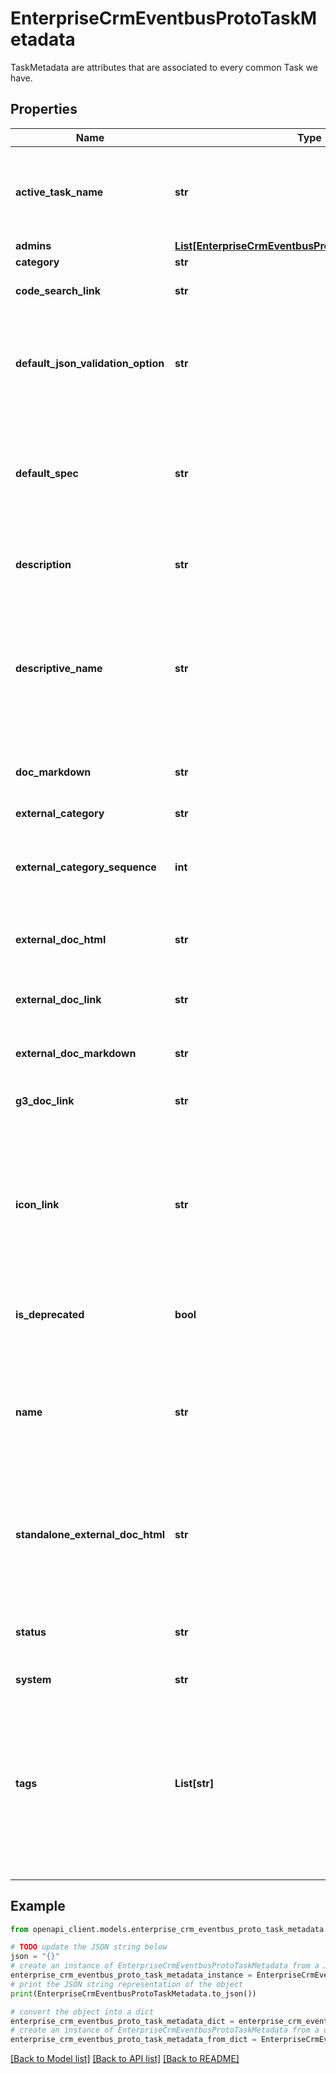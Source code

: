 # EnterpriseCrmEventbusProtoTaskMetadata

TaskMetadata are attributes that are associated to every common Task we have.

## Properties

Name | Type | Description | Notes
------------ | ------------- | ------------- | -------------
**active_task_name** | **str** | The new task name to replace the current task if it is deprecated. Otherwise, it is the same as the current task name. | [optional] 
**admins** | [**List[EnterpriseCrmEventbusProtoTaskMetadataAdmin]**](EnterpriseCrmEventbusProtoTaskMetadataAdmin.md) |  | [optional] 
**category** | **str** |  | [optional] 
**code_search_link** | **str** | The Code Search link to the Task Java file. | [optional] 
**default_json_validation_option** | **str** | Controls whether JSON workflow parameters are validated against provided schemas before and/or after this task&#39;s execution. | [optional] 
**default_spec** | **str** | Contains the initial configuration of the task with default values set. For now, The string should be compatible to an ASCII-proto format. | [optional] 
**description** | **str** | In a few sentences, describe the purpose and usage of the task. | [optional] 
**descriptive_name** | **str** | The string name to show on the task list on the Workflow editor screen. This should be a very short, one to two words name for the task. (e.g. \&quot;Send Mail\&quot;) | [optional] 
**doc_markdown** | **str** | Snippet of markdown documentation to embed in the RHP for this task. | [optional] 
**external_category** | **str** |  | [optional] 
**external_category_sequence** | **int** | Sequence with which the task in specific category to be displayed in task discovery panel for external users. | [optional] 
**external_doc_html** | **str** | External-facing documention embedded in the RHP for this task. | [optional] 
**external_doc_link** | **str** | Doc link for external-facing documentation (separate from g3doc). | [optional] 
**external_doc_markdown** | **str** | DEPRECATED: Use external_doc_html. | [optional] 
**g3_doc_link** | **str** | URL to the associated G3 Doc for the task if available | [optional] 
**icon_link** | **str** | URL to gstatic image icon for this task. This icon shows up on the task list panel along with the task name in the Workflow Editor screen. Use the 24p, 2x, gray color icon image format. | [optional] 
**is_deprecated** | **bool** | The deprecation status of the current task. Default value is false; | [optional] 
**name** | **str** | The actual class name or the annotated name of the task. Task Author should initialize this field with value from the getName() method of the Task class. | [optional] 
**standalone_external_doc_html** | **str** | External-facing documention for standalone IP in pantheon embedded in the RHP for this task. Non null only if different from external_doc_html | [optional] 
**status** | **str** | Allows author to indicate if the task is ready to use or not. If not set, then it will default to INACTIVE. | [optional] 
**system** | **str** |  | [optional] 
**tags** | **List[str]** | A set of tags that pertain to a particular task. This can be used to improve the searchability of tasks with several names (\&quot;REST Caller\&quot; vs. \&quot;Call REST Endpoint\&quot;) or to help users find tasks based on related words. | [optional] 

## Example

```python
from openapi_client.models.enterprise_crm_eventbus_proto_task_metadata import EnterpriseCrmEventbusProtoTaskMetadata

# TODO update the JSON string below
json = "{}"
# create an instance of EnterpriseCrmEventbusProtoTaskMetadata from a JSON string
enterprise_crm_eventbus_proto_task_metadata_instance = EnterpriseCrmEventbusProtoTaskMetadata.from_json(json)
# print the JSON string representation of the object
print(EnterpriseCrmEventbusProtoTaskMetadata.to_json())

# convert the object into a dict
enterprise_crm_eventbus_proto_task_metadata_dict = enterprise_crm_eventbus_proto_task_metadata_instance.to_dict()
# create an instance of EnterpriseCrmEventbusProtoTaskMetadata from a dict
enterprise_crm_eventbus_proto_task_metadata_from_dict = EnterpriseCrmEventbusProtoTaskMetadata.from_dict(enterprise_crm_eventbus_proto_task_metadata_dict)
```
[[Back to Model list]](../README.md#documentation-for-models) [[Back to API list]](../README.md#documentation-for-api-endpoints) [[Back to README]](../README.md)


